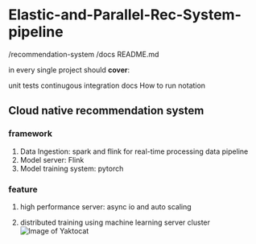 # Elastic-and-Parallel-Rec-System-pipeline
/recommendation-system
/docs
README.md

in every single project should **cover**:

unit tests
continugous integration
docs
How to run
notation

## Cloud native recommendation system
### framework
1. Data Ingestion: spark and flink for real-time processing data pipeline
2. Model server: Flink
3. Model training system: pytorch

### feature
1. high performance server: async io and auto scaling

2. distributed training using machine learning server cluster
![Image of Yaktocat](https://octodex.github.com/images/yaktocat.png)
